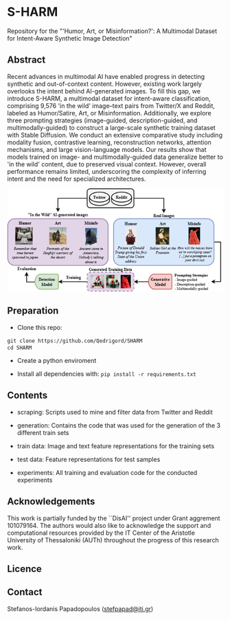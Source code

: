# S-HARM

Repository for the "'Humor, Art, or Misinformation?': A Multimodal Dataset for Intent-Aware Synthetic Image Detection"

## Abstract
Recent advances in multimodal AI have enabled progress in detecting synthetic and out-of-context content. However, existing work largely overlooks the intent behind AI-generated images. To fill this gap, we introduce S-HARM, a multimodal dataset for intent-aware classification, comprising 9,576 'in the wild' image–text pairs from Twitter/X and Reddit, labeled as Humor/Satire, Art, or Misinformation. Additionally, we explore three prompting strategies (image-guided, description-guided, and multimodally-guided) to construct a large-scale synthetic training dataset with Stable Diffusion. We conduct an extensive comparative study including modality fusion, contrastive learning, reconstruction networks, attention mechanisms, and large vision-language models. Our results show that models trained on image- and multimodally-guided data generalize better to 'in the wild' content, due to preserved visual context. However, overall performance remains limited, underscoring the complexity of inferring intent and the need for specialized architectures.

![Screenshot](banner.png)

## Preparation
- Clone this repo:
```
git clone https://github.com/Qedrigord/SHARM
cd SHARM
```

- Create a python enviroment

- Install all dependencies with: `pip install -r requirements.txt`


## Contents
- scraping: Scripts used to mine and filter data from Twitter and Reddit

- generation: Contains the code that was used for the generation of the 3 different train sets

- train data: Image and text feature representations for the training sets

- test data: Feature representations for test samples

- experiments: All training and evaluation code for the conducted experiments

## Acknowledgements
This work is partially funded by the ``DisAI'' project under Grant aggrement 101079164. 
The authors would also like to acknowledge the support and computational resources provided by the IT Center of the Aristotle University of Thessaloniki (AUTh) throughout the progress of this research work.

## Licence

## Contact
Stefanos-Iordanis Papadopoulos (stefpapad@iti.gr)
